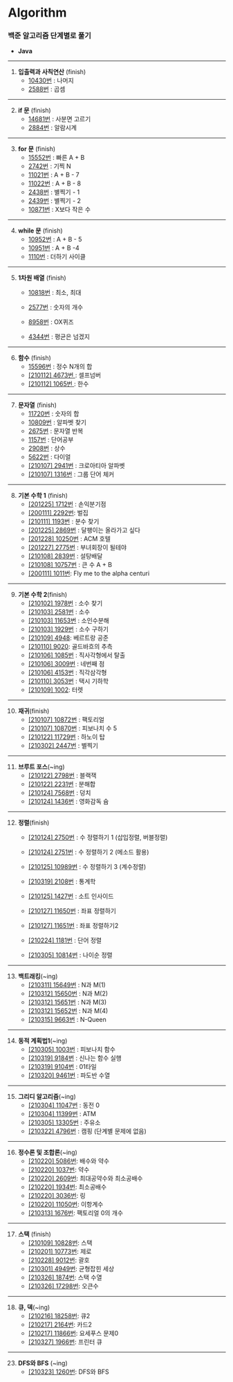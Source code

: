 # Algorithm
### 백준 알고리즘 단계별로 풀기
* **Java**


- - - -
1. **입출력과 사칙연산** (finish)
	* [10430번](https://github.com/eastheat10/algorithm/blob/master/src/algo/stage1/A10430.java) : 나머지
	* [2588번](https://github.com/eastheat10/algorithm/blob/master/src/algo/stage1/A2588.java) : 곱셈
- - - -
2. **if 문** (finish)
	* [14681번](https://github.com/eastheat10/algorithm/blob/master/src/algo/stage2/A14681.java) :  사분면 고르기
	* [2884번](https://github.com/eastheat10/algorithm/blob/master/src/algo/stage2/A2884.java) : 알람시계
- - - -
3. **for 문**  (finish)
	* [15552번](https://github.com/eastheat10/algorithm/blob/master/src/algo/stage3/A15552.java) : 빠른 A + B
	* [2742번](https://github.com/eastheat10/algorithm/blob/master/src/algo/stage3/A2742.java) : 기찍 N
	* [11021번](https://github.com/eastheat10/algorithm/blob/master/src/algo/stage3/A11021.java) : A + B - 7
	* [11022번](https://github.com/eastheat10/algorithm/blob/master/src/algo/stage3/A11022.java) : A + B - 8
	* [2438번](https://github.com/eastheat10/algorithm/blob/master/src/algo/stage3/A2438.java) : 별찍기 - 1
	* [2439번](https://github.com/eastheat10/algorithm/blob/master/src/algo/stage3/A2439.java) : 별찍기 - 2
	* [10871번](https://github.com/eastheat10/algorithm/blob/master/src/algo/stage3/A10871.java) : X보다 작은 수
- - - -
4. **while 문** (finish)
	* [10952번](https://github.com/eastheat10/algorithm/blob/master/src/algo/stage4/A10952.java) : A + B - 5
	* [10951번](https://github.com/eastheat10/algorithm/blob/master/src/algo/stage4/A10951.java) : A + B -4
	* [1110번](https://github.com/eastheat10/algorithm/blob/master/src/algo/stage4/A1110.java) : 더하기 사이클
- - - -
5. **1차원 배열** (finish)

   * [10818번](https://github.com/eastheat10/algorithm/blob/master/src/algo/stage5/A10818.java) : 최소, 최대

   * [2577번](https://github.com/eastheat10/algorithm/blob/master/src/algo/stage5/A2577.java) : 숫자의 개수

   * [8958번](https://github.com/eastheat10/algorithm/blob/master/src/algo/stage5/A8958.java) : OX퀴즈

   * [4344번](https://github.com/eastheat10/algorithm/blob/master/src/algo/stage5/A4344.java) : 평균은 넘겠지

- - - -
6. **함수** (finish)
	* [15596번](https://github.com/eastheat10/algorithm/blob/master/src/algo/stage6/A15596.java) : 정수 N개의 합
	* [[210112] 4673번 ](https://github.com/eastheat10/algorithm/blob/master/src/algo/stage6/A4673.java): 셀프넘버
	* [[210112] 1065번 ](https://github.com/eastheat10/algorithm/blob/master/src/algo/stage6/A4673.java): 한수
- - - -
7. **문자열** (finish)
	* [11720번](https://github.com/eastheat10/algorithm/blob/master/src/algo/stage7/A11720.java) : 숫자의 합
	* [10809번](https://github.com/eastheat10/algorithm/blob/master/src/algo/stage7/A10809.java) : 알파벳 찾기
	* [2675번](https://github.com/eastheat10/algorithm/blob/master/src/algo/stage7/A2675.java) : 문자열 반복 
	* [1157번](https://github.com/eastheat10/algorithm/blob/master/src/algo/stage7/A1157.java) : 단어공부
	* [2908번](https://github.com/eastheat10/algorithm/blob/master/src/algo/stage7/A2908.java) : 상수
	* [5622번](https://github.com/eastheat10/algorithm/blob/master/src/algo/stage7/A5622.java) : 다이얼
	*  [[210107] 2941번](https://github.com/eastheat10/algorithm/blob/master/src/algo/stage7/A2941.java) : 크로아티아 알파벳
	* [[210107] 1316번](https://github.com/eastheat10/algorithm/blob/master/src/algo/stage7/A1316.java) : 그룹 단어 체커
- - - -
8.  **기본 수학 1** (finish)
	* [[201225] 1712번](https://github.com/eastheat10/algorithm/blob/master/src/algo/stage8/A1712.java) : 손익분기점
	* [[200111] 2292번](https://github.com/eastheat10/algorithm/blob/master/src/algo/stage8/A2292.java): 벌집
	* [[210111] 1193번](https://github.com/eastheat10/algorithm/blob/master/src/algo/stage8/A1193.java) : 분수 찾기
	* [[201225] 2869번](https://github.com/eastheat10/algorithm/blob/master/src/algo/stage8/A2869.java) : 달팽이는 올라가고 싶다
	* [[201228] 10250번](https://github.com/eastheat10/algorithm/blob/master/src/algo/stage8/A10250.java) : ACM 호텔
	* [[201227] 2775번](https://github.com/eastheat10/algorithm/blob/master/src/algo/stage8/A2775.java) : 부녀회장이 될테야
	* [[210108] 2839번](https://github.com/eastheat10/algorithm/blob/master/src/algo/stage8/A2775.java) : 설탕배달
	* [[210108] 10757번](https://github.com/eastheat10/algorithm/blob/master/src/algo/stage8/A10757.java) : 큰 수 A + B 
	* [[200111] 1011번](https://github.com/eastheat10/algorithm/blob/master/src/algo/stage8/A1011.java): Fly me to the alpha centuri
---

9. **기본 수학 2**(finish)
   * [[210102] 1978번](https://github.com/eastheat10/algorithm/blob/master/src/algo/stage9/A1978.java) : 소수 찾기
   * [[210103] 2581번](https://github.com/eastheat10/algorithm/blob/master/src/algo/stage9/A2581.java) : 소수
   * [[210103] 11653번](https://github.com/eastheat10/algorithm/blob/master/src/algo/stage9/A11653.java) : 소인수분해
   * [[210103] 1929번](https://github.com/eastheat10/algorithm/blob/master/src/algo/stage9/A1929.java) : 소수 구하기
   * [[210109] 4948](https://github.com/eastheat10/algorithm/blob/master/src/algo/stage9/A4948.java): 베르트랑 공준
   * [[210110] 9020](https://github.com/eastheat10/algorithm/blob/master/src/algo/stage9/A9020.java): 골드바흐의 추측
   * [[210106] 1085번](https://github.com/eastheat10/algorithm/blob/master/src/algo/stage9/A1085.java) : 직사각형에서 탈출
   * [[210106] 3009번](https://github.com/eastheat10/algorithm/blob/master/src/algo/stage9/A3009.java) : 네번째 점
   * [[210106] 4153번](https://github.com/eastheat10/algorithm/blob/master/src/algo/stage9/A4153.java) : 직각삼각형
   * [[210110] 3053번](https://github.com/eastheat10/algorithm/blob/master/src/algo/stage9/A3053.java) : 택시 기하학
   * [[210109] 1002](https://github.com/eastheat10/algorithm/blob/master/src/algo/stage9/A1002.java): 터렛

---

10. **재귀**(finish)
    * [[210107] 10872번](https://github.com/eastheat10/algorithm/blob/master/src/algo/stage10/A10872.java) : 팩토리얼
    * [[210107] 10870번](https://github.com/eastheat10/algorithm/blob/master/src/algo/stage10/A10870.java) : 피보나치 수 5
    * [[210122] 11729번](https://github.com/eastheat10/algorithm/blob/master/src/algo/stage10/A11729.java) : 하노이 탑
    * [[210302] 2447번](https://github.com/eastheat10/algorithm/blob/master/src/algo/stage10/A11729.java) : 별찍기

---

11. **브루트 포스**(~ing)
    * [[210122] 2798번](https://github.com/eastheat10/algorithm/blob/master/src/algo/stage11/A2798.java) : 블랙잭
    * [[210122] 2231번](https://github.com/eastheat10/algorithm/blob/master/src/algo/stage11/A2231.java) : 분해합
    * [[210124] 7568번](https://github.com/eastheat10/algorithm/blob/master/src/algo/stage11/A7568.java) : 덩치
    * [[210124] 1436번](https://github.com/eastheat10/algorithm/blob/master/src/algo/stage11/A1436.java) : 영화감독 슘

---

12. **정렬**(finish)

    * [[210124] 2750번](https://github.com/eastheat10/algorithm/blob/master/src/algo/stage12/A2750.java) : 수 정렬하기 1 (삽입정렬, 버블정렬)	

    * [[210124] 2751번](https://github.com/eastheat10/algorithm/blob/master/src/algo/stage12/A2751.java) : 수 정렬하기 2 (메소드 활용)
    * [[210125] 10989번](https://github.com/eastheat10/algorithm/blob/master/src/algo/stage12/A10989.java) : 수 정렬하기 3 (계수정렬)
    * [[210319] 2108번](https://github.com/eastheat10/algorithm/blob/master/src/algo/stage12/A2108.java) : 통계학
    * [[210125] 1427번](https://github.com/eastheat10/algorithm/blob/master/src/algo/stage12/A1427.java) : 소트 인사이드
    * [[210127] 11650번](https://github.com/eastheat10/algorithm/blob/master/src/algo/stage12/A11650.java) : 좌표 정렬하기
    * [[210127] 11651번](https://github.com/eastheat10/algorithm/blob/master/src/algo/stage12/A11651.java) : 좌표 정렬하기2
    * [[210224] 1181번](https://github.com/eastheat10/algorithm/blob/master/src/algo/stage12/A1181.java) : 단어 정렬
    * [[210305] 10814번](https://github.com/eastheat10/algorithm/blob/master/src/algo/stage12/A10814.java) : 나이순 정렬

---

13. **백트래킹**(~ing)
    * [[210311] 15649번](https://github.com/eastheat10/algorithm/blob/master/src/algo/stage13/A15649.java) : N과 M(1)
    * [[210312] 15650번](https://github.com/eastheat10/algorithm/blob/master/src/algo/stage13/A15650.java) : N과 M(2)
    * [[210312] 15651번](https://github.com/eastheat10/algorithm/blob/master/src/algo/stage13/A15651.java) : N과 M(3)
    * [[210312] 15652번](https://github.com/eastheat10/algorithm/blob/master/src/algo/stage13/A15652.java) : N과 M(4)
    * [[210315] 9663번](https://github.com/eastheat10/algorithm/blob/master/src/algo/stage13/A9663.java) : N-Queen

---

14. **동적 계획법1**(~ing)
    * [[210305] 1003번](https://github.com/eastheat10/algorithm/blob/master/src/algo/stage14/A1003.java) : 피보나치 함수
    * [[210319] 9184번](https://github.com/eastheat10/algorithm/blob/master/src/algo/stage14/A9184.java) : 신나는 함수 실행
    * [[210319] 9104번](https://github.com/eastheat10/algorithm/blob/master/src/algo/stage14/A9104.java) : 01타일
    * [[210320] 9461번](https://github.com/eastheat10/algorithm/blob/master/src/algo/stage14/A9461.java) : 파도반 수열

---

15. **그리디 알고리즘**(~ing)
    * [[210304] 11047번](https://github.com/eastheat10/algorithm/blob/master/src/algo/stage15/A11047.java) : 동전 0
    * [[210304] 11399번](https://github.com/eastheat10/algorithm/blob/master/src/algo/stage15/A11399.java) : ATM
    * [[210305] 13305번](https://github.com/eastheat10/algorithm/blob/master/src/algo/stage15/A11399.java) : 주유소
    * [[210322] 4796번](https://github.com/eastheat10/algorithm/blob/master/src/algo/stage15/A4796.java) : 캠핑 (단계별 문제에 없음)

---

16. **정수론 및 조합론**(~ing)
    * [[210220] 5086번](https://github.com/eastheat10/algorithm/blob/master/src/algo/stage16/A5086.java): 배수와 약수
    * [[210220] 1037번](https://github.com/eastheat10/algorithm/blob/master/src/algo/stage16/A1037.java): 약수
    * [[210220] 2609번](https://github.com/eastheat10/algorithm/blob/master/src/algo/stage16/A2609.java): 최대공약수와 최소공배수
    * [[210220] 1934번](https://github.com/eastheat10/algorithm/blob/master/src/algo/stage16/A1934.java): 최소공배수
    * [[210220] 3036번](https://github.com/eastheat10/algorithm/blob/master/src/algo/stage16/A3036.java): 링
    * [[210220] 11050번](https://github.com/eastheat10/algorithm/blob/master/src/algo/stage16/A11050.java): 이항계수
    * [[210313] 1676번](https://github.com/eastheat10/algorithm/blob/master/src/algo/stage16/A1676.java): 팩토리얼 0의 개수

---

17. **스택** (finish)
    * [[210109] 10828번](https://github.com/eastheat10/algorithm/blob/master/src/algo/stage17/A10828.java): 스택
    * [[210201] 10773번](https://github.com/eastheat10/algorithm/blob/master/src/algo/stage17/A10773.java): 제로	
    * [[210228] 9012번](https://github.com/eastheat10/algorithm/blob/master/src/algo/stage17/A9012.java): 괄호
    * [[210301] 4949번](https://github.com/eastheat10/algorithm/blob/master/src/algo/stage17/A4949.java): 균형잡힌 세상
    * [[210326] 1874번](https://github.com/eastheat10/algorithm/blob/master/src/algo/stage17/A1874.java): 스택 수열
    * [[210326] 17298번](https://github.com/eastheat10/algorithm/blob/master/src/algo/stage17/A1874.java): 오큰수



---

18. **큐, 덱**(~ing)
    * [[210216] 18258번](https://github.com/eastheat10/algorithm/blob/master/src/algo/stage18/A18258.java): 큐2
    * [[210217] 2164번](https://github.com/eastheat10/algorithm/blob/master/src/algo/stage18/A18258.java): 카드2
    * [[210217] 11866번](https://github.com/eastheat10/algorithm/blob/master/src/algo/stage18/A11866.java): 요세푸스 문제0
    * [[210327] 1966번](https://github.com/eastheat10/algorithm/blob/master/src/algo/stage18/A1966.java): 프린터 큐



---

23. **DFS와 BFS** (~ing)
    * [[210323] 1260번](https://github.com/eastheat10/algorithm/blob/master/src/algo/stage23/A1260.java): DFS와 BFS